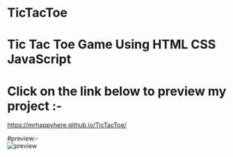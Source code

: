 # TicTacToe
# Tic Tac Toe Game Using HTML CSS JavaScript

# Click on the link below to preview my project :- 
https://mrhappyhere.github.io/TicTacToe/

#preview:-
<br>
![preview](https://user-images.githubusercontent.com/80676763/173238339-0527df9b-5a19-48f0-a504-39f8958317b0.jpg)
